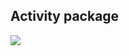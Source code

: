 ## Activity package
![](https://www.plantuml.com/plantuml/png/VL9BJiCm4Dtx5ACiaRhejcBHggWI2wAAmW6cpX1P-1FyGQgWTySXT9hQ4eii_3vltiHUXuW-9gF5WF8TUu8T6gLFNm90QWm1DX8xCafkNVA1n5cmSYEZ-bJngcK4HWYWHKChE4IlR9-1S_vOuHQBCXg0WvvfeAYob2u6fbwj-aXpc2FlltDcwQmbPG8d7t9DJV_l0B3tIjBE-ISoH_8hUDCEumtJkf8RDw-BmLqkqxHDCLX0qH2QPJDfbvLsR8_743tA-BV67a-6R7mv3LIiniSz-GSS1qtu_58A--mq_JnEAfbBQ5re4uBgxIZc0h-FJA5duD5skKANK0kO6SPW5jVCZQiUl4kPjpqFsIOTaqVDm65m_bggTMouMAVDs5VWaxq0vodLW-Vw1SDLps9Djaj6_m00)
